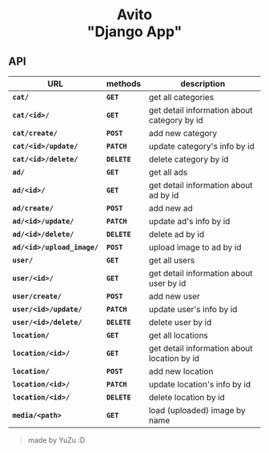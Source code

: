<h1 align="center">Avito<br>"Django App"</h1>

## API

| URL                         | methods      | description                                 |
|-----------------------------|--------------|---------------------------------------------|
| **`cat/`**                  | **`GET`**    | get all categories                          |
| **`cat/<id>/`**             | **`GET`**    | get detail information about category by id |
| **`cat/create/`**           | **`POST`**   | add new category                            |
| **`cat/<id>/update/`**      | **`PATCH`**  | update category's info by id                |
| **`cat/<id>/delete/`**      | **`DELETE`** | delete category by id                       |
| **`ad/`**                   | **`GET`**    | get all ads                                 |
| **`ad/<id>/`**              | **`GET`**    | get detail information about ad by id       |
| **`ad/create/`**            | **`POST`**   | add new ad                                  |
| **`ad/<id>/update/`**       | **`PATCH`**  | update ad's info by id                      |
| **`ad/<id>/delete/`**       | **`DELETE`** | delete ad by id                             |
| **`ad/<id>/upload_image/`** | **`POST`**   | upload image to ad by id                    |
| **`user/`**                 | **`GET`**    | get all users                               |
| **`user/<id>/`**            | **`GET`**    | get detail information about user by id     |
| **`user/create/`**          | **`POST`**   | add new user                                |
| **`user/<id>/update/`**     | **`PATCH`**  | update user's info by id                    |
| **`user/<id>/delete/`**     | **`DELETE`** | delete user by id                           |
| **`location/`**             | **`GET`**    | get all locations                           |
| **`location/<id>/`**        | **`GET`**    | get detail information about location by id |
| **`location/`**             | **`POST`**   | add new location                            |
| **`location/<id>/`**        | **`PATCH`**  | update location's info by id                |
| **`location/<id>/`**        | **`DELETE`** | delete location by id                       |
| **`media/<path>`**          | **`GET`**    | load (uploaded) image by name               |

> made by YuZu :D